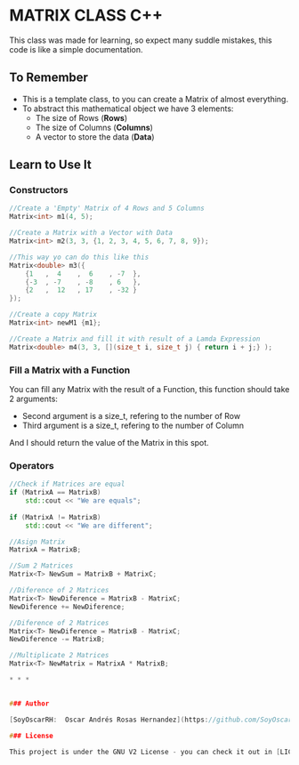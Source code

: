 # MATRIX CLASS C++

This class was made for learning, so expect many suddle mistakes, 
this code is like a simple documentation.


## To Remember

* This is a template class, to you can create a Matrix of almost
  everything.
* To abstract this mathematical object we have 3 elements:
    * The size of Rows (**Rows**)
    * The size of Columns (**Columns**)
    * A vector to store the data (**Data**)



## Learn to Use It

### Constructors
```c++
//Create a 'Empty' Matrix of 4 Rows and 5 Columns
Matrix<int> m1(4, 5);

//Create a Matrix with a Vector with Data
Matrix<int> m2(3, 3, {1, 2, 3, 4, 5, 6, 7, 8, 9}); 

//This way yo can do this like this
Matrix<double> m3({
    {1   ,  4    ,  6    , -7  },
    {-3  , -7    , -8    , 6   },
    {2   ,  12   , 17    , -32 }
});

//Create a copy Matrix
Matrix<int> newM1 {m1}; 

//Create a Matrix and fill it with result of a Lamda Expression
Matrix<double> m4(3, 3, [](size_t i, size_t j) { return i + j;} );
```

### Fill a Matrix with a Function

You can fill any Matrix with the result of a Function, this
function should take 2 arguments:

* Second argument is a size_t, refering to the number of Row
* Third argument is a size_t, refering to the number of Column

And I should return the value of the Matrix in this spot.


### Operators
```c++
//Check if Matrices are equal
if (MatrixA == MatrixB)
    std::cout << "We are equals";
    
if (MatrixA != MatrixB)
    std::cout << "We are different";

//Asign Matrix
MatrixA = MatrixB;

//Sum 2 Matrices
Matrix<T> NewSum = MatrixB + MatrixC;

//Diference of 2 Matrices
Matrix<T> NewDiference = MatrixB - MatrixC;
NewDiference += NewDiference;

//Diference of 2 Matrices
Matrix<T> NewDiference = MatrixB - MatrixC;
NewDiference -= MatrixB;

//Multiplicate 2 Matrices
Matrix<T> NewMatrix = MatrixA * MatrixB;

* * *


### Author

[SoyOscarRH:  Oscar Andrés Rosas Hernandez](https://github.com/SoyOscarRH).

### License

This project is under the GNU V2 License - you can check it out in [LICENSE.md](LICENSE.md)


